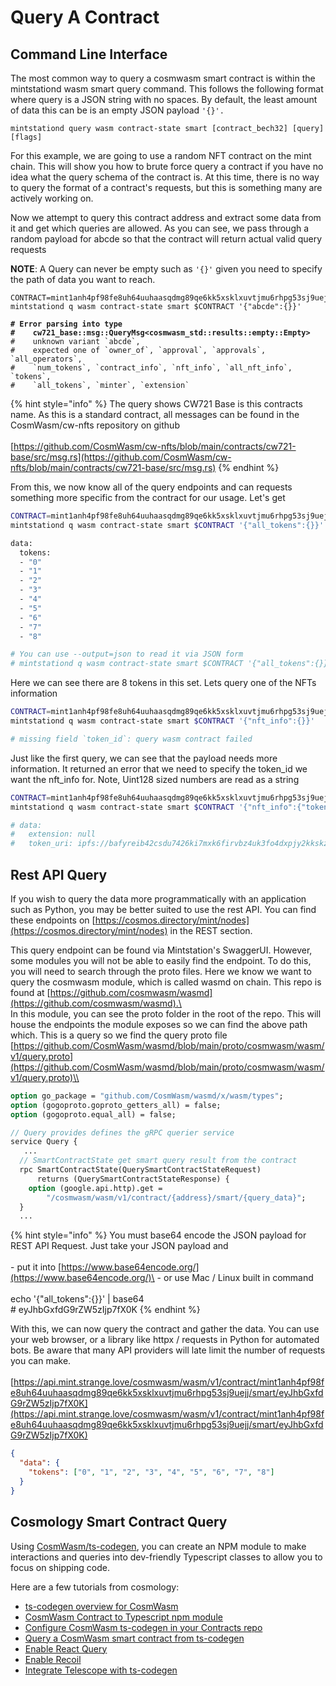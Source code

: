 # Query A Contract

## Command Line Interface

The most common way to query a cosmwasm smart contract is within the mintstationd wasm smart query command. This follows the following format where query is a JSON string with no spaces. By default, the least amount of data this can be is an empty JSON payload `'{}'.`

```
mintstationd query wasm contract-state smart [contract_bech32] [query] [flags]
```

For this example, we are going to use a random NFT contract on the mint chain. This will show you how to brute force query a contract if you have no idea what the query schema of the contract is. At this time, there is no way to query the format of a contract's requests, but this is something many are actively working on.

Now we attempt to query this contract address and extract some data from it and get which queries are allowed. As you can see, we pass through a random payload for abcde so that the contract will return actual valid query requests

**NOTE**: A Query can never be empty such as `'{}'` given you need to specify the path of data you want to reach.

<pre class="language-sh"><code class="lang-sh">CONTRACT=mint1anh4pf98fe8uh64uuhaasqdmg89qe6kk5xsklxuvtjmu6rhpg53sj9uejj
mintstationd q wasm contract-state smart $CONTRACT '{"abcde":{}}'

<strong># Error parsing into type 
</strong><strong>#    cw721_base::msg::QueryMsg&#x3C;cosmwasm_std::results::empty::Empty>
</strong>#    unknown variant `abcde`, 
#    expected one of `owner_of`, `approval`, `approvals`, `all_operators`, 
#    `num_tokens`, `contract_info`, `nft_info`, `all_nft_info`, `tokens`, 
#    `all_tokens`, `minter`, `extension`
</code></pre>

{% hint style="info" %}
The query shows CW721 Base is this contracts name. As this is a standard contract, all messages can be found in the CosmWasm/cw-nfts repository on github\
\
[https://github.com/CosmWasm/cw-nfts/blob/main/contracts/cw721-base/src/msg.rs](https://github.com/CosmWasm/cw-nfts/blob/main/contracts/cw721-base/src/msg.rs)
{% endhint %}

From this, we now know all of the query endpoints and can requests something more specific from the contract for our usage. Let's get

```sh
CONTRACT=mint1anh4pf98fe8uh64uuhaasqdmg89qe6kk5xsklxuvtjmu6rhpg53sj9uejj
mintstationd q wasm contract-state smart $CONTRACT '{"all_tokens":{}}'

data:
  tokens:
  - "0"
  - "1"
  - "2"
  - "3"
  - "4"
  - "5"
  - "6"
  - "7"
  - "8"

# You can use --output=json to read it via JSON form
# mintstationd q wasm contract-state smart $CONTRACT '{"all_tokens":{}}' --output=json | jq .data
```

Here we can see there are 8 tokens in this set. Lets query one of the NFTs information

```bash
CONTRACT=mint1anh4pf98fe8uh64uuhaasqdmg89qe6kk5xsklxuvtjmu6rhpg53sj9uejj
mintstationd q wasm contract-state smart $CONTRACT '{"nft_info":{}}'

# missing field `token_id`: query wasm contract failed
```

Just like the first query, we can see that the payload needs more information. It returned an error that we need to specify the token_id we want the nft_info for. Note, Uint128 sized numbers are read as a string

```bash
CONTRACT=mint1anh4pf98fe8uh64uuhaasqdmg89qe6kk5xsklxuvtjmu6rhpg53sj9uejj
mintstationd q wasm contract-state smart $CONTRACT '{"nft_info":{"token_id":"8"}}'

# data:
#   extension: null
#   token_uri: ipfs://bafyreib42csdu7426ki7mxk6firvbz4uk3fo4dxpjy2kkskzdhtgj3rriq/metadata.json
```

## Rest API Query

If you wish to query the data more programmatically with an application such as Python, you may be better suited to use the rest API. You can find these endpoints on [https://cosmos.directory/mint/nodes](https://cosmos.directory/mint/nodes) in the REST section.

This query endpoint can be found via Mintstation's SwaggerUI. However, some modules you will not be able to easily find the endpoint. To do this, you will need to search through the proto files. Here we know we want to query the cosmwasm module, which is called wasmd on chain. This repo is found at [https://github.com/cosmwasm/wasmd](https://github.com/cosmwasm/wasmd).\
\
In this module, you can see the proto folder in the root of the repo. This will house the endpoints the module exposes so we can find the above path which. This is a query so we find the query proto file\
[https://github.com/CosmWasm/wasmd/blob/main/proto/cosmwasm/wasm/v1/query.proto](https://github.com/CosmWasm/wasmd/blob/main/proto/cosmwasm/wasm/v1/query.proto)\\

```protobuf
option go_package = "github.com/CosmWasm/wasmd/x/wasm/types";
option (gogoproto.goproto_getters_all) = false;
option (gogoproto.equal_all) = false;

// Query provides defines the gRPC querier service
service Query {
   ...
  // SmartContractState get smart query result from the contract
  rpc SmartContractState(QuerySmartContractStateRequest)
      returns (QuerySmartContractStateResponse) {
    option (google.api.http).get =
        "/cosmwasm/wasm/v1/contract/{address}/smart/{query_data}";
  }
  ...
```

{% hint style="info" %}
You must base64 encode the JSON payload for REST API Request. Just take your JSON payload and\
\
\- put it into [https://www.base64encode.org/](https://www.base64encode.org/)\
\- or use Mac / Linux built in command\
\
echo '{"all_tokens":{\}}' | base64\
\# eyJhbGxfdG9rZW5zIjp7fX0K
{% endhint %}

With this, we can now query the contract and gather the data. You can use your web browser, or a library like httpx / requests in Python for automated bots. Be aware that many API providers will late limit the number of requests you can make.\
\
[https://api.mint.strange.love/cosmwasm/wasm/v1/contract/mint1anh4pf98fe8uh64uuhaasqdmg89qe6kk5xsklxuvtjmu6rhpg53sj9uejj/smart/eyJhbGxfdG9rZW5zIjp7fX0K](https://api.mint.strange.love/cosmwasm/wasm/v1/contract/mint1anh4pf98fe8uh64uuhaasqdmg89qe6kk5xsklxuvtjmu6rhpg53sj9uejj/smart/eyJhbGxfdG9rZW5zIjp7fX0K)

```json
{
  "data": {
    "tokens": ["0", "1", "2", "3", "4", "5", "6", "7", "8"]
  }
}
```

## Cosmology Smart Contract Query

Using [CosmWasm/ts-codegen](https://github.com/CosmWasm/ts-codegen), you can create an NPM module to make interactions and queries into dev-friendly Typescript classes to allow you to focus on shipping code.

Here are a few tutorials from cosmology:

- [ts-codegen overview for CosmWasm](https://cosmology.tech/learn/video/overview-of-cosmwasm-ts-codegen)
- [CosmWasm Contract to Typescript npm module](https://cosmology.tech/learn/video/turn-your-cosmwasm-smart-contracts-into-a-typescript-npm-module)
- [Configure CosmWasm ts-codegen in your Contracts repo](https://cosmology.tech/learn/video/configuring-cosmwasm-ts-codegen-to-create-sdks-for-your-smart-contracts)
- [Query a CosmWasm smart contract from ts-codegen](https://cosmology.tech/learn/video/how-to-query-cosmwasm-smart-contracts)
- [Enable React Query](https://cosmology.tech/learn/video/how-to-use-react-query-for-interacting-with-cosmwasm-smart-contracts)
- [Enable Recoil](https://cosmology.tech/learn/video/how-to-use-recoil-for-interacting-with-cosmwasm-smart-contracts)
- [Integrate Telescope with ts-codegen](https://cosmology.tech/learn/video/integrating-telescope-and-cosmwasm-ts-codegen)

